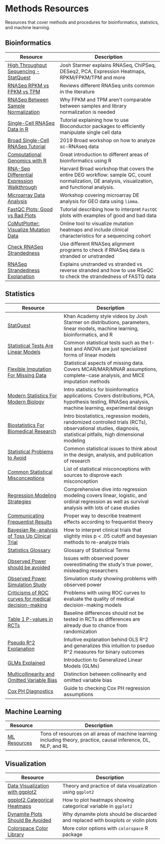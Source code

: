 # Methods Resources
Resources that cover methods and procedures for bioinformatics, statistics, and
machine learning.

## Bioinformatics
| Resource  | Description |
|-----------|-------------|
| [High Throughput Sequencing - StatQuest](https://www.youtube.com/playlist?list=PLblh5JKOoLUJo2Q6xK4tZElbIvAACEykp) | Josh Starmer explains RNASeq, ChiPSeq, DESeq2, PCA, Expression Heatmaps, RPKM/FPKM/TPM and more        |
| [RNASeq RPKM vs FPKM vs TPM](https://haroldpimentel.wordpress.com/2014/05/08/what-the-fpkm-a-review-rna-seq-expression-units/)          |  Reviews different RNASeq units common in the literature |
| [RNASeq Between Sample Normalization](https://haroldpimentel.wordpress.com/2014/12/08/in-rna-seq-2-2-between-sample-normalization/)          | Why FPKM and TPM aren't comparable between samples and library normalization is needed |
| [Single-Cell RNASeq Data in R](https://osca.bioconductor.org) | Tutorial explaining how to use Bioconductor packages to efficiently manipulate single cell data |
| [Broad Single-Cell RNASeq Tutorial](https://broadinstitute.github.io/2019_scWorkshop/) | 2019 Broad workshop on how to analyze sc-RNAseq data |
| [Computational Genomics with R](http://compgenomr.github.io/book/) | Great introduction to different areas of bioinformatics using R |
| [RNA-Seq Differential Expression Walkthrough](https://hbctraining.github.io/DGE_workshop_salmon/schedule/) | Harvard Broad workshop that covers the entire DEG workflow: sample QC, count normalization, DE analysis, visualization, and functional analysis. |
| [Microarray Data Analysis](http://bioinformatics-core-shared-training.github.io/microarray-analysis/) | Workshop covering microarray DE analysis for GEO data using `limma`. |
| [FastQC Plots: Good vs Bad Plots](https://rtsf.natsci.msu.edu/genomics/tech-notes/fastqc-tutorial-and-faq/) | Tutorial describing how to interpret `FastQC` plots with examples of good and bad data |
| [CoMutPlotter: Visualize Mutation Data](http://tardis.cgu.edu.tw/comutplotter/) | Online tool to visualize mutation heatmaps and include clinical characteristics for a sequencing cohort |
| [Check RNASeq Strandedness](https://fishycat.netlify.com/en/2017/08/strandness_in_rnaseq/) | Use different RNASeq alignment programs to check if RNASeq data is stranded or unstranded |
| [RNASeq Strandedness Explanation](https://chipster.csc.fi/manual/library-type-summary.html) | Explains unstranded vs stranded vs reverse stranded and how to use RSeQC to check the strandedness of FASTQ data |


## Statistics
| Resource  | Description |
|-----------|-------------|
| [StatQuest](https://www.youtube.com/playlist?list=PLblh5JKOoLUJo2Q6xK4tZElbIvAACEykp) | Khan Academy style videos by Josh Starmer on distributions, parameters, linear models, machine learning, bioinformatics, and R |
| [Statistical Tests Are Linear Models](https://lindeloev.github.io/tests-as-linear/) | Common statistical tests such as the t-test and ANOVA are just specialized forms of linear models |
| [Flexible Imputation For Missing Data](https://stefvanbuuren.name/fimd/) | Statistical aspects of missing data. Covers MCAR/MAR/MNAR assumptions, complete-case analysis, and MICE imputation methods |
| [Modern Statistics For Modern Biology](https://www-huber.embl.de/msmb/index.html) | Intro statistics for bioinformatics applications. Covers distributions, PCA, hypothesis testing, RNASeq analysis, machine learning, experimental design |
| [Biostatistics For Biomedical Research](http://hbiostat.org/doc/bbr.pdf) | Intro biostatistics, regression models, randomized controlled trials (RCTs), observational studies, diagnosis, statistical pitfalls, high dimensional modeling |
| [Statistical Problems to Avoid](http://biostat.mc.vanderbilt.edu/wiki/Main/ManuscriptChecklist) | Common statistical issues to think about in the design, analysis, and publication of research |
| [Common Statistical Misconceptions](https://discourse.datamethods.org/t/reference-collection-to-push-back-against-common-statistical-myths/1787) | List of statistical misconceptions with sources to disprove each misconception | 
| [Regression Modeling Strategies](http://hbiostat.org/doc/rms.pdf) | Comprehensive dive into regression modeling covers linear, logistic, and ordinal regression as well as survival analysis with lots of case studies |
| [Communicating Frequentist Results](https://discourse.datamethods.org/t/language-for-communicating-frequentist-results-about-treatment-effects/934) | Proper way to describe treatment effects according to frequentist theory |
| [Bayesian Re-analysis of Toss Up Clinical Trial](https://discourse.datamethods.org/t/andromeda-shock-or-how-to-intepret-hr-0-76-95-ci-0-55-1-02-p-0-06/1349) | How to interpret clinical trials that slightly miss p < .05 cutoff and bayesian methods to re-analyze trials | 
| [Statistics Glossary](http://hbiostat.org/doc/glossary.pdf) | Glossary of Statistical Terms |
| [Observed Power should be avoided](https://discourse.datamethods.org/t/observed-power-and-other-power-issues/731) | Issues with observed power overestimating the study's true power, misleading researchers |
| [Observed Power Simulation Study](https://lesslikely.com/statistics/observed-power-magic/) | Simulation study showing problems with observed power | 
| [Criticisms of ROC curves for medical decision-making](https://discourse.datamethods.org/t/sensitivity-specificity-and-roc-curves-are-not-needed-for-good-medical-decision-making/1152) | Problems with using ROC curves to evaluate the quality of medical decision-making models |
| [Table 1 P-values in RCTs](https://discourse.datamethods.org/t/should-we-ignore-covariate-imbalance-and-stop-presenting-a-stratified-table-one-for-randomized-trials/547) | Baseline differences should not be tested in RCTs as differences are already due to chance from randomization |
| [Pseudo R^2 Explanation](https://stats.idre.ucla.edu/other/mult-pkg/faq/general/faq-what-are-pseudo-r-squareds/) | Intuitive explanation behind OLS R^2 and generalizes this intuition to pseduo R^2 measures for binary outcomes |
| [GLMs Explained](https://newonlinecourses.science.psu.edu/stat504/node/216/) | Introduction to Generalized Linear Models (GLMs) |
| [Multicollinearity and Omitted Variable Bias](https://are.berkeley.edu/courses/EEP118/current/handouts/OVB%20versus%20Multicollinearity_eep118_sp15.pdf) | Distinction between collinearity and omitted variable bias |
| [Cox PH Diagnostics](https://www.ics.uci.edu/~dgillen/STAT255/Handouts/lecture10.pdf) | Guide to checking Cox PH regression assumptions |



## Machine Learning
| Resource  | Description |
|-----------|-------------|
| [ML Resources](https://sgfin.github.io/learning-resources/) | Tons of resources on all areas of machine learning including theory, practice, causal inference, DL, NLP, and RL |

## Visualization
| Resource  | Description |
|-----------|-------------|
| [Data Visualization with ggplot2](http://socviz.co/index.html#preface) | Theory and practice of data visualization using `ggplot2` | 
| [ggplot2 Categorical Heatmaps](https://stackoverflow.com/questions/12998372/heatmap-like-plot-but-for-categorical-variables) | How to plot heatmaps showing categorical variable in `ggplot2`|
| [Dynamite Plots Should Be Avoided](https://simplystatistics.org/2019/02/21/dynamite-plots-must-die/) | Why dynamite plots should be discarded and replaced with boxplots or violin plots|
| [Colorspace Color Library](https://cran.r-project.org/web/packages/colorspace/vignettes/colorspace.html) | More color options with `colorspace` R package |
